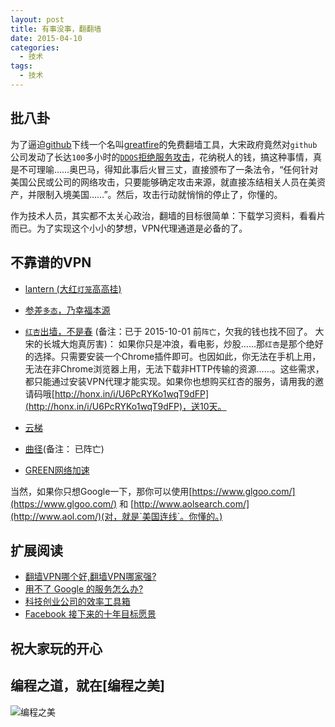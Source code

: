 ```yaml
---
layout: post
title: 有事没事，翻翻墙
date: 2015-04-10
categories:
  - 技术
tags:
  - 技术
---
```

## 批八卦

为了逼迫[github](https://www.github.com)下线一个名叫[greatfire](https://github.com/greatfire/wiki)的免费翻墙工具，大宋政府竟然对`github`公司发动了长达`100`多小时的[`DDOS`拒绝服务攻击](https://status.github.com/messages/2015-03-29)，花纳税人的钱，搞这种事情，真是不可理喻……奥巴马，得知此事后火冒三丈，直接颁布了一条法令，“任何针对美国公民或公司的网络攻击，只要能够确定攻击来源，就直接冻结相关人员在美资产，并限制入境美国……”。然后，攻击行动就悄悄的停止了，你懂的。

作为技术人员，其实都不太关心政治，翻墙的目标很简单：下载学习资料，看看片而已。为了实现这个小小的梦想，VPN代理通道是必备的了。


## 不靠谱的VPN

* [lantern (大红`灯笼`高高挂)](https://github.com/getlantern/lantern-binaries)

* [参差`多态`，乃幸福本源](https://duotai.org/)

* [`红杏`出墙，不是春](http://honx.in/i/U6PcRYKo1wqT9dFP) (备注：已于 2015-10-01 前`阵亡`，欠我的钱也找不回了。 大宋的长城大炮真厉害)： 如果你只是冲浪，看电影，炒股……那`红杏`是那个绝好的选择。只需要安装一个Chrome插件即可。也因如此，你无法在手机上用，无法在非Chrome浏览器上用，无法下载非HTTP传输的资源……。这些需求，都只能通过安装VPN代理才能实现。如果你也想购买红杏的服务，请用我的邀请码哦[http://honx.in/i/U6PcRYKo1wqT9dFP](http://honx.in/i/U6PcRYKo1wqT9dFP)，送10天。

* [云梯](https://www.superprivatedata.com/?r=2641c6e86591aef1)

* [曲径](https://getqujing.com/?r=eeaac1e88f)(备注： 已阵亡)

* [GREEN网络加速](https://www.igreenjsq.info/vip.html)

当然，如果你只想Google一下，那你可以使用[https://www.glgoo.com/](https://www.glgoo.com/) 和 [http://www.aolsearch.com/](http://www.aol.com/)(对，就是`美国连线`。你懂的。)


## 扩展阅读

* [翻墙VPN哪个好,翻墙VPN哪家强?](http://pmvt.cn/develop/vpn.html)
* [用不了 Google 的服务怎么办?](http://hutu.me/856)
* [科技创业公司的效率工具箱](http://segmentfault.com/a/1190000002656795)
* [Facebook 接下来的十年目标愿景](http://mp.weixin.qq.com/s?__biz=MzAxOTA0MTUyNQ==&mid=204938839&idx=1&sn=930734fe2bc0cf133ae824498d337087&scene=1&from=singlemessage&isappinstalled=0#rd)


## 祝大家玩的开心

## 编程之道，就在[编程之美]

![编程之美](/img/weixin_qr.jpg)

